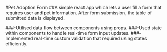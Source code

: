 #Pet Adoption Form
##A simple react app which lets a user fill a form that requires user and pet information. After form submission, the table of submitted data is displayed.

###-Utilised data flow between components using props.
###-Used state within components to handle real-time form input updates.
###-Implemented real-time custom validation that required using states efficiently.
